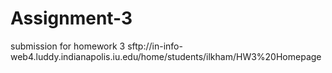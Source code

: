 # Assignment-3
submission for homework 3
sftp://in-info-web4.luddy.indianapolis.iu.edu/home/students/ilkham/HW3%20Homepage
